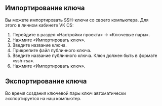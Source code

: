 ## Импортирование ключа

Вы можете импортировать SSH-ключи со своего компьютера. Для этого в личном кабинете VK CS:

1. Перейдите в раздел «Настройки проекта» → «Ключевые пары».
2. Нажмите «Импортировать ключ».
3. Введите название ключа.
4. Прикрепите файл публичного ключа.
5. Введите название публичного ключа. Ключ должен быть в формате «ssh-rsa».
6. Нажмите «Импортировать ключ».

## Экспортирование ключа

Во время создания ключевой пары ключ автоматически экспортируется на наш компьютер.
